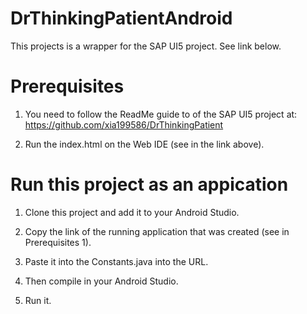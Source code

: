 # DrThinkingPatientAndroid

This projects is a wrapper for the SAP UI5 project. See link below.

# Prerequisites

1. You need to follow the ReadMe guide to of the SAP UI5 project at:
https://github.com/xia199586/DrThinkingPatient

2. Run the index.html on the Web IDE (see in the link above).

# Run this project as an appication

1. Clone this project and add it to your Android Studio.

2. Copy the link of the running application that was created (see in Prerequisites 1).

3. Paste it into the Constants.java into the URL.

4. Then compile in your Android Studio.

5. Run it.
